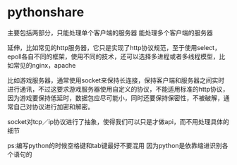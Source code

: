 # pythonshare
主要包括两部分，只能处理单个客户端的服务器
能处理多个客户端的服务器

延伸，比如常见的http服务器，它只是实现了http协议规范，至于使用select，epoll各自不同的框架，使用不同的技术，还可以选择多进程或者多线程模型，比如常见的nginx，apache

比如游戏服务器，通常使用socket来保持长连接，保持客户端和服务器之间实时进行通讯，不过这要求游戏服务器使用自定义的协议，不能适用标准的http协议，因为游戏要保持低延时，数据包应尽可能小，同时还要保持保密性，不被破解，通常自己对协议进行加密和解密。

socket对tcp／ip协议进行了抽象，使得我们可以只是才做api，而不用处理具体的细节

ps:编写python的时候空格键和tab键最好不要混用
因为python是依靠缩进识别各个语句的
